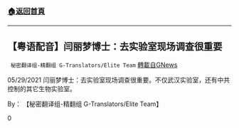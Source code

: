 ###  [:house:返回首頁](https://github.com/ourhimalayas/txt)
---

## 【粤语配音】闫丽梦博士：去实验室现场调查很重要
` 秘密翻译组-精翻组 G-Translators/Elite Team` [轉載自GNews](https://gnews.org/zh-hans/1307198/)

05/29/2021 闫丽梦博士：去实验室现场调查很重要。不仅武汉实验室，还有中共控制的其它生物实验室。

By： 【秘密翻译组-精翻组 G-Translators/Elite Team】

0
